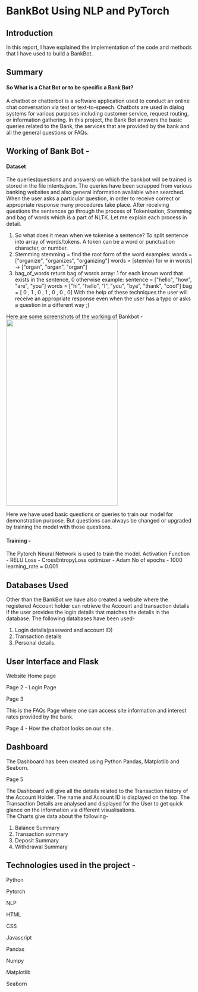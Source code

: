 # BankBot Using NLP and PyTorch

## Introduction
In this report, I have explained the implementation of the code and methods that I have used to build a BankBot.

## Summary
#### So What is a Chat Bot or to be specific a Bank Bot?
A chatbot or chatterbot is a software application used to conduct an online chat conversation via text or text-to-speech. Chatbots are used in dialog systems for various purposes including customer service, request routing, or information gathering.
In this project, the Bank Bot answers the basic queries related to the Bank, the services that are provided by the bank and all the general questions or FAQs.

## Working of Bank Bot -
#### Dataset
The queries(questions and answers) on which the bankbot will be trained is stored in the file intents.json. The queries have been scrapped from various banking websites and also general information available when searched. When the user asks a particular question, in order to receive correct or appropriate response many procedures take place.
After receiving questions the sentences go through the process of Tokenisation, Stemming and bag of words which is a part of NLTK.
Let me explain each process in detail.
1. So what does it mean when we tokenise a sentence?
To split sentence into array of words/tokens. A token can be a word or punctuation character, or number.
2. Stemming
stemming = find the root form of the word
    examples:
    words = ["organize", "organizes", "organizing"]
    words = [stem(w) for w in words]
    -> ["organ", "organ", "organ"]
3. bag_of_words
return bag of words array:
    1 for each known word that exists in the sentence, 0 otherwise
    example:
    sentence = ["hello", "how", "are", "you"]
    words = ["hi", "hello", "I", "you", "bye", "thank", "cool"]
    bag   = [  0 ,    1 ,    0 ,   1 ,    0 ,    0 ,      0]
With the help of these techniques the user will receive an appropriate response even when the user has a typo or asks a question in a different way ;)

Here are some screenshots of the working of Bankbot -
<img src="C:\Users\7XIN\Desktop\exampleSite\public\images\Bankbot1.png" width="300" height ="500">

 
 <!-- <img src="https://user-images.githubusercontent.com/67967781/138293539-a829234d-80ab-4634-92d4-cbf392405f9b.png" width="300" height ="500">
 -->
Here we have used basic questions or queries to train our model for demonstration purpose. But questions can always be changed or upgraded by training the model with those questions.
#### Training -
The Pytorch Neural Network is used to train the model.
Activation Function - RELU
Loss - CrossEntropyLoss
optimizer - Adam
No of epochs - 1000
learning_rate = 0.001

## Databases Used
Other than the BankBot we have also created a website where the registered Account holder can retrieve the Account and transaction details if the user provides the login details that matches the details in the database.
The following databases have been used-
1. Login details(password and account ID)
2. Transaction details
3. Personal details.

## User Interface and Flask
Website Home page
<!-- <img src="https://user-images.githubusercontent.com/67967781/138293539-a829234d-80ab-4634-92d4-cbf392405f9b.png" width="300" height ="500">
 -->

Page 2 - Login Page
<!-- <img src="https://user-images.githubusercontent.com/67967781/138293539-a829234d-80ab-4634-92d4-cbf392405f9b.png" width="300" height ="500">
 -->
Page 3
<!-- <img src="https://user-images.githubusercontent.com/67967781/138293539-a829234d-80ab-4634-92d4-cbf392405f9b.png" width="300" height ="500">
 -->
This is the FAQs Page where one can access site information and interest rates provided by the bank.

Page 4 - How the chatbot looks on our site.
<!-- <img src="https://user-images.githubusercontent.com/67967781/138293539-a829234d-80ab-4634-92d4-cbf392405f9b.png" width="300" height ="500">
 -->
## Dashboard
The Dashboard has been created using Python Pandas, Matplotlib and Seaborn.

Page 5
<!-- <img src="https://user-images.githubusercontent.com/67967781/138293539-a829234d-80ab-4634-92d4-cbf392405f9b.png" width="300" height ="500">
 -->
 
The Dashboard will give all the details related to the Transaction history of the Account Holder. The name and Acoount ID is displayed on the top. The Transaction Details are analysed and displayed for the User to get quick glance on the information via different visualisations.  
The Charts give data about the following-
1. Balance Summary
2. Transaction summary
3. Deposit Summary
4. Withdrawal Summary


## Technologies used in the project -
Python

Pytorch

NLP

HTML

CSS

Javascript

Pandas

Numpy

Matplotlib

Seaborn

